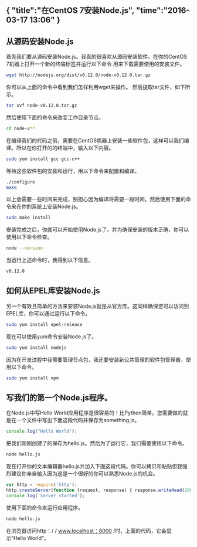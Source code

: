 {
    "title":"在CentOS 7安装Node.js",
    "time":"2016-03-17 13:06"
}
------
## 从源码安装Node.js
首先我们要从源码安装Node.js。我真的很喜欢从源码安装软件。在你的CentOS 7机器上打开一个新的终端标签并运行以下命令 用来下载需要使用的安装文件。
``` bash
wget http://nodejs.org/dist/v0.12.0/node-v0.12.0.tar.gz 
``` 
你可以从上面的命令中看到我们怎样利用wget来操作。
然后提取tar文件，如下所示。 
``` bash
tar xvf node-v0.12.0.tar.gz
``` 
然后使用下面的命令来改变工作目录节点。  
``` bash
cd node-v**
``` 
在编译我们的代码之前，需要在CentOS机器上安装一些软件包，这样可以我们编译。所以在你打开的的终端中，输入以下内容。
``` bash
sudo yum install gcc gcc-c++
``` 
等待这些软件包的安装和运行，用以下命令来配置和编译。
``` bash
./configure
make
``` 
以上会需要一些时间来完成，别担心因为编译将需要一段时间。然后使用下面的命令来在你的系统上安装Node.js。
``` bash
sudo make install
``` 
安装完成之后，你就可以开始使用Node.js了。并为确保安装的版本正确，你可以使用以下命令检查。
``` bash
node --version
``` 
当运行上述命令时，我得到以下信息。
``` bash
v0.12.0
``` 

## 如何从EPEL库安装Node.js
另一个有效且简单的方法来安装Node.js就是从官方库。这同样确保您可以访问到EPEL库，你可以通过运行以下命令。
``` bash
sudo yum install epel-release
``` 
现在可以使用yum命令安装Node.js了。
``` bash
sudo yum install nodejs
``` 
因为在开发过程中我需要管理节点包，我还要安装新公共管理的软件包管理器，使用以下命令。
``` bash
sudo yum install npm
``` 

## 写我们的第一个Node.js程序。
在Node.js中写Hello World应用程序是很容易的！比Python简单。您需要做的就是在一个文件中写出下面这段代码并保存为something.js。
``` javascript
console.log("Hello World");
``` 
把我们刚刚创建了的保存为hello.js。然后为了运行它，我们需要使用以下命令。
``` bash
node hello.js
``` 
现在打开你的文本编辑器hello.js并加入下面这段代码。你可以拷贝和粘贴但我强烈建议你亲自输入因为这是一个很好的你可以熟悉Node.js的机会。
``` javascript
var http = require('http');
http.createServer(function (request, response) { response.writeHead(200, >{'Content-Type': 'text/plain'}); response.end('Hello World\n'); }).listen(8080);
console.log('Server started');
``` 
使用下面的命令来运行应用程序。
``` bash
node hello.js
``` 
在浏览器访问http：/ / www.localhost：8000 /时，上面的代码，它会显示“Hello World”。
 